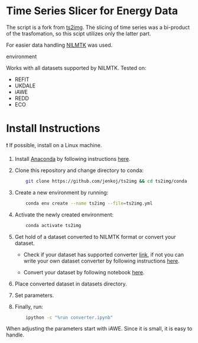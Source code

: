 # Time Series Slicer for Energy Data

The script is a fork from [ts2img](https://github.com/jenkoj/ts2img).
The slicing of time series was a bi-product of the trasfomation, so
this scipt utilizes only the latter part. 

For easier data handling [NILMTK](https://github.com/nilmtk/nilmtk) was used. 

environment 

Works with all datasets supported by NILMTK. Tested on:

* REFIT
* UKDALE
* iAWE
* REDD
* ECO   

# Install Instructions  
  
❗️ If possible, install on a Linux machine.

1.  Install [Anaconda](https://anaconda.org) by following instructions [here](https://docs.conda.io/projects/conda/en/latest/user-guide/install/linux.html).

2.  Clone this repository and change directory to conda:
  
    ```bash
        git clone https://github.com/jenkoj/ts2img && cd ts2img/conda
    ```

3.  Create a new environment by running:

    ```bash
        conda env create --name ts2img --file=ts2img.yml 
    ```
4.  Activate the newly created environment:

    ```bash
        conda activate ts2img
    ```

5.  Get hold of a dataset converted to NILMTK format or convert your dataset.

    * Check if your dataset has supported converter [link](https://github.com/nilmtk/nilmtk/blob/master/docs/source/nilmtk.dataset_converters.rst), if not you can write your own dataset converter by following instructions [here](https://github.com/nilmtk/nilmtk/blob/master/docs/manual/development_guide/writing_a_dataset_converter.md).

    * Convert your dataset by following notebook [here](https://github.com/nilmtk/nilmtk/blob/master/docs/manual/user_guide/data.ipynb).

6.  Place converted dataset in datasets directory.

7.  Set parameters.

8.  Finally, run:
    ```bash
        ipython -c "%run converter.ipynb"
    ```
When adjusting the parameters start with iAWE. Since it is small, it is easy to handle. 

